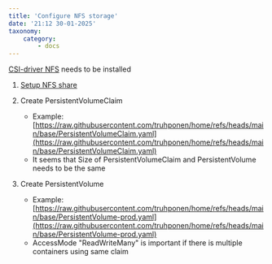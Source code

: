 ```yaml
---
title: 'Configure NFS storage'
date: '21:12 30-01-2025'
taxonomy:
    category:
        - docs
---
```


[CSI-driver NFS](/csi-driver-nfs) needs to be installed

1. [Setup NFS share](/nfs/zfs-nfs)

2. Create PersistentVolumeClaim

   * Example: [https://raw.githubusercontent.com/truhponen/home/refs/heads/main/base/PersistentVolumeClaim.yaml](https://raw.githubusercontent.com/truhponen/home/refs/heads/main/base/PersistentVolumeClaim.yaml)
   * It seems that Size of PersistentVolumeClaim and PersistentVolume needs to be the same

3. Create PersistentVolume

   * Example: [https://raw.githubusercontent.com/truhponen/home/refs/heads/main/base/PersistentVolume-prod.yaml](https://raw.githubusercontent.com/truhponen/home/refs/heads/main/base/PersistentVolume-prod.yaml)
   * AccessMode "ReadWriteMany" is important if there is multiple containers using same claim